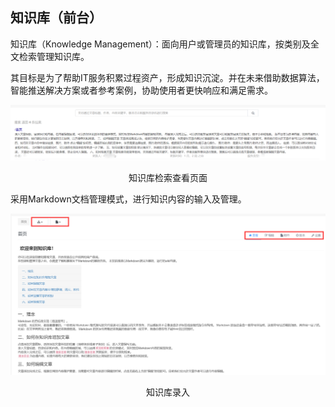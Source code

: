 ## 知识库（前台）

知识库（Knowledge Management）：面向用户或管理员的知识库，按类别及全文检索管理知识库。

其目标是为了帮助IT服务积累过程资产，形成知识沉淀。并在未来借助数据算法，智能推送解决方案或者参考案例，协助使用者更快响应和满足需求。

![](../../media/459619c6bcdb0eb3418e492162628941.png)

<center>知识库检索查看页面</center>

采用Markdown文档管理模式，进行知识内容的输入及管理。

![](../../media/3089c55275705bb1844078c8c73cb077.png)

<center>知识库录入</center>